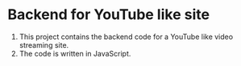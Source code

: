 # Backend for YouTube like site

1. This project contains the backend code for a YouTube like video streaming site.
2. The code is written in JavaScript.
